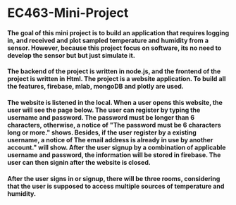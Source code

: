 # EC463-Mini-Project


####    The goal of this mini project is to build an application that requires logging in, and received and plot sampled temperature and humidity from a sensor. However, because this project focus on software, its no need to develop the sensor but but just simulate it.
####    The backend of the project is written in node.js, and the frontend of the project is written in Html. The project is a website application. To build all the features, firebase, mlab, mongoDB and plotly are used.
####   The website is listened in the local. When a user opens this website, the user will see the page below. The user can register by typing the username and password. The password must be longer than 6 characters, otherwise, a notice of "The password must be 6 characters long or more." shows. Besides, if the user register by a existing username, a notice of The email address is already in use by another account." will show. After the user signup by a combination of applicable username and password, the information will be stored in firebase. The user can then signin after the website is closed. 
####    After the user signs in or signup, there will be three rooms, considering that the user is supposed to access multiple sources of temperature and humidity. 
